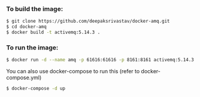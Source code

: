 ### To build the image:
```bash
$ git clone https://github.com/deepaksrivastav/docker-amq.git
$ cd docker-amq
$ docker build -t activemq:5.14.3 .
```

### To run the image:
```bash
$ docker run -d --name amq -p 61616:61616 -p 8161:8161 activemq:5.14.3
```

You can also use docker-compose to run this (refer to docker-compose.yml)
```bash
$ docker-compose -d up
```
